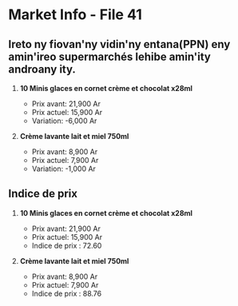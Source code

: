 # Market Info - File 41

## Ireto ny fiovan'ny vidin'ny entana(PPN) eny amin'ireo supermarchés lehibe amin'ity androany ity.

1. **10 Minis glaces en cornet crème et chocolat  x28ml**
   - Prix avant: 21,900 Ar
   - Prix actuel: 15,900 Ar
   - Variation: -6,000 Ar

2. **Crème lavante lait et miel 750ml**
   - Prix avant: 8,900 Ar
   - Prix actuel: 7,900 Ar
   - Variation: -1,000 Ar



## Indice de prix

1. **10 Minis glaces en cornet crème et chocolat  x28ml**
   - Prix avant: 21,900 Ar
   - Prix actuel: 15,900 Ar
   - Indice de prix : 72.60

2. **Crème lavante lait et miel 750ml**
   - Prix avant: 8,900 Ar
   - Prix actuel: 7,900 Ar
   - Indice de prix : 88.76

